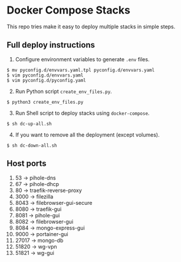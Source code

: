 # Docker Compose Stacks
This repo tries make it easy to deploy multiple stacks in simple steps.

## Full deploy instructions
1. Configure environment variables to generate `.env` files.
```console
$ mv pyconfig.d/envvars.yaml.tpl pyconfig.d/envvars.yaml
$ vim pyconfig.d/envvars.yaml
$ vim pyconfig.d/pyconfig.yaml
```
2. Run Python script `create_env_files.py`.
```console
$ python3 create_env_files.py
```
3. Run Shell script to deploy stacks using `docker-compose`.
```console
$ sh dc-up-all.sh
```
4. If you want to remove all the deployment (except volumes).
```console
$ sh dc-down-all.sh
```

## Host ports
1. 53 -> pihole-dns
1. 67 -> pihole-dhcp
1. 80 -> traefik-reverse-proxy
1. 3000 -> filezilla
1. 8043 -> filebrowser-gui-secure
1. 8080 -> traefik-gui
1. 8081 -> pihole-gui
1. 8082 -> filebrowser-gui
1. 8084 -> mongo-express-gui
1. 9000 -> portainer-gui
1. 27017 -> mongo-db
1. 51820 -> wg-vpn
1. 51821 -> wg-gui